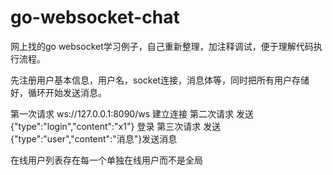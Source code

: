 # go-websocket-chat
网上找的go websocket学习例子，自己重新整理，加注释调试，便于理解代码执行流程。

先注册用户基本信息，用户名，socket连接，消息体等，同时把所有用户存储好，循环开始发送消息。

第一次请求 ws://127.0.0.1:8090/ws 建立连接
第二次请求 发送 {"type":"login","content":"x1"} 登录
第三次请求 发送 {"type":"user","content":"消息"}发送消息

在线用户列表存在每一个单独在线用户而不是全局
